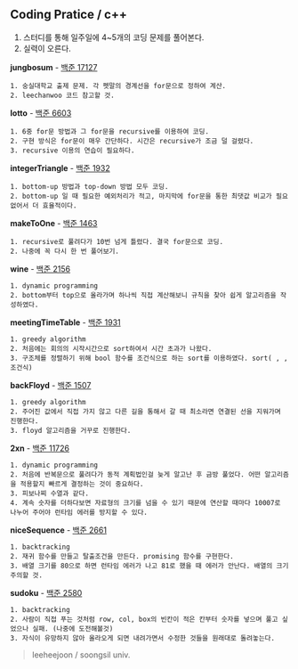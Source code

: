 Coding Pratice / c++
------------------

1. 스터디를 통해 일주일에 4~5개의 코딩 문제를 풀어본다.
2. 실력이 오른다.

**jungbosum** - [백준 17127](https://www.acmicpc.net/problem/17127)
```
1. 숭실대학교 출제 문제. 각 펫말의 경계선을 for문으로 정하여 계산.
2. leechanwoo 코드 참고할 것.
```

**lotto** - [백준 6603](https://www.acmicpc.net/problem/6603)
```
1. 6중 for문 방법과 그 for문을 recursive를 이용하여 코딩.
2. 구현 방식은 for문이 매우 간단하다. 시간은 recursive가 조금 덜 걸렸다.
3. recursive 이용의 연습이 필요하다.
```

**integerTriangle** - [백준 1932](https://www.acmicpc.net/problem/1932)
```
1. bottom-up 방법과 top-down 방법 모두 코딩.
2. bottom-up 일 때 필요한 예외처리가 적고, 마지막에 for문을 통한 최댓값 비교가 필요없어서 더 효율적이다.
```

**makeToOne** - [백준 1463](https://www.acmicpc.net/problem/1463)
```
1. recursive로 풀려다가 10번 넘게 틀렸다. 결국 for문으로 코딩.
2. 나중에 꼭 다시 한 번 풀어보기.
```

**wine** - [백준 2156](https://www.acmicpc.net/problem/2156)
```
1. dynamic programming
2. bottom부터 top으로 올라가며 하나씩 직접 계산해보니 규칙을 찾아 쉽게 알고리즘을 작성하였다.
```

**meetingTimeTable** - [백준 1931](https://www.acmicpc.net/problem/1931)
```
1. greedy algorithm
2. 처음에는 회의의 시작시간으로 sort하여서 시간 초과가 나왔다.
3. 구조체를 정렬하기 위해 bool 함수를 조건식으로 하는 sort를 이용하였다. sort( , , 조건식)
```

**backFloyd** - [백준 1507](https://www.acmicpc.net/problem/1507)
```
1. greedy algorithm
2. 주어진 값에서 직접 가지 않고 다른 길을 통해서 갈 때 최소라면 연결된 선을 지워가며 진행한다.
3. floyd 알고리즘을 거꾸로 진행한다.
```

**2xn** - [백준 11726](https://www.acmicpc.net/problem/11726)
```
1. dynamic programming
2. 처음에 반복문으로 풀려다가 동적 계획법인걸 늦게 알고난 후 금방 풀었다. 어떤 알고리즘을 적용할지 빠르게 결정하는 것이 중요하다.
3. 피보나찌 수열과 같다.
4. 계속 숫자를 더하다보면 자료형의 크기를 넘을 수 있기 때문에 연산할 때마다 10007로 나누어 주어야 런타임 에러를 방지할 수 있다.
```

**niceSequence** - [백준 2661](https://www.acmicpc.net/problem/2661)
```
1. backtracking
2. 재귀 함수를 만들고 탈출조건을 만든다. promising 함수를 구현한다.
3. 배열 크기를 80으로 하면 런타임 에러가 나고 81로 했을 때 에러가 안난다. 배열의 크기 주의할 것.
```

**sudoku** - [백준 2580](https://www.acmicpc.net/problem/2580)
```
1. backtracking
2. 사람이 직접 푸는 것처럼 row, col, box의 빈칸이 적은 칸부터 숫자를 넣으며 풀고 싶었으나 실패. (나중에 도전해볼것)
3. 자식이 유망하지 않아 올라오게 되면 내려가면서 수정한 것들을 원래대로 돌려놓는다.
```

>leeheejoon / soongsil univ.
